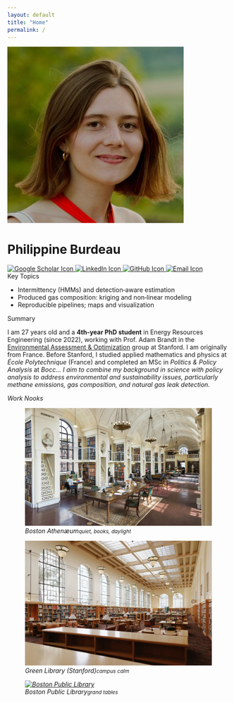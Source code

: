 ```yaml
---
layout: default
title: "Home"
permalink: /
---
```


<div class="header-grid">
  <div class="profile">
    <img class="photo" src="/assets/img/avatar.jpg" alt="Portrait of Philippine Burdeau">
    <div class="identity">
      <h1>Philippine Burdeau</h1>
      <div class="social">
        <a class="icon" href="https://scholar.google.com/citations?user=sJb11sYAAAAJ&hl=fr" aria-label="Google Scholar" target="_blank" rel="noopener">
          <img src="/assets/img/google-scholar-logo.svg" alt="Google Scholar Icon">
        </a>
        <a class="icon" href="https://www.linkedin.com/in/philippine-burdeau/" aria-label="LinkedIn" target="_blank" rel="noopener">
          <img src="/assets/img/linkedin-logo.svg" alt="LinkedIn Icon">
        </a>
        <a class="icon" href="https://github.com/pburdeau" aria-label="GitHub" target="_blank" rel="noopener">
          <img src="/assets/img/github-logo.svg" alt="GitHub Icon">
        </a>
        <a class="icon" href="mailto:pburdeau@stanford.edu" aria-label="Email">
          <img src="/assets/img/email-logo.svg" alt="Email Icon">
        </a>
      </div>
    </div>
  </div>
  <div class="topics">
    <div class="section-title">Key Topics</div>
    <ul class="big-bullets">
      <li>Intermittency (HMMs) and detection‑aware estimation</li>
      <li>Produced gas composition: kriging and non‑linear modeling</li>
      <li>Reproducible pipelines; maps and visualization</li>
    </ul>
  </div>
</div>

<div class="h2">Summary</div>
<p>I am 27 years old and a <strong><span id="phdYearText">4th‑year PhD student</span></strong> in Energy Resources Engineering (since 2022), working with Prof. Adam Brandt in the <a href="https://eao.stanford.edu/" target="_blank" rel="noopener">Environmental Assessment & Optimization</a> group at Stanford. I am originally from France. Before Stanford, I studied applied mathematics and physics at <em>École Polytechnique</em> (France) and completed an MSc in <em>Politics & Policy Analysis</em> at <em>Bocc...
  I aim to combine my background in science with policy analysis to address environmental and sustainability issues, particularly methane emissions, gas composition, and natural gas leak detection.</p>

<div class="h2">Work Nooks</div>
<div class="nooks">
  <figure class="nook">
    <a href="https://www.bostonathenaeum.org/" target="_blank" rel="noopener">
      <img src="/assets/img/athenaeum.jpg" alt="Boston Athenæum reading room">
    </a>
    <figcaption>Boston Athenæum<small>quiet, books, daylight</small></figcaption>
  </figure>
  <figure class="nook">
    <a href="https://library.stanford.edu/green" target="_blank" rel="noopener">
      <img src="/assets/img/green-library.jpg" alt="Cecil H. Green Library, Stanford University">
    </a>
    <figcaption>Green Library (Stanford)<small>campus calm</small></figcaption>
  </figure>
  <figure class="nook">
    <a href="https://www.bpl.org/" target="_blank" rel="noopener">
      <img src="/assets/img/public_library_pic.jpg" alt="Boston Public Library">
    </a>
    <figcaption>Boston Public Library<small>grand tables</small></figcaption>
  </figure>
</div>